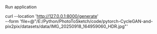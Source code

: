 Run application

curl --location 'http://127.0.0.1:8000/generate' \
--form 'file=@"/E:/Python/PhotoToSketch/code/pytorch-CycleGAN-and-pix2pix/datasets/data/IMG_20250918_164959060_HDR.jpg"'